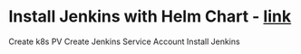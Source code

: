 # Install Jenkins with Helm Chart - [link](https://www.jenkins.io/doc/book/installing/kubernetes/)

Create k8s PV
Create Jenkins Service Account
Install Jenkins

